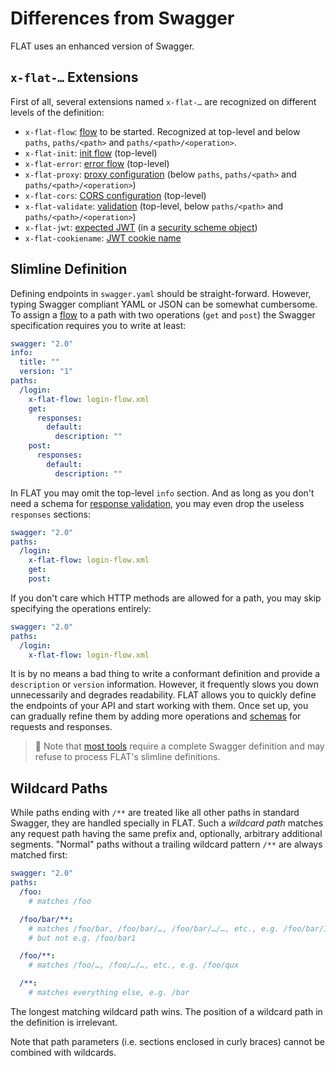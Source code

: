 # Differences from Swagger

FLAT uses an enhanced version of Swagger.

## `x-flat-…` Extensions

First of all, several extensions named `x-flat-…` are recognized on different levels of the definition:

* `x-flat-flow`: [flow](routing.md#assigning-flat-flows) to be started. Recognized at top-level and below `paths`, `paths/<path>` and `paths/<path>/<operation>`.
* `x-flat-init`: [init flow](routing.md#init-flow) (top-level)
* `x-flat-error`: [error flow](routing.md#error-flow) (top-level)
* `x-flat-proxy`: [proxy configuration](routing.md#assigning-flat-proxies) (below `paths`, `paths/<path>` and `paths/<path>/<operation>`)
* `x-flat-cors`: [CORS configuration](cors.md) (top-level)
* `x-flat-validate`: [validation](validation.md) (top-level, below `paths/<path>` and `paths/<path>/<operation>`)
* `x-flat-jwt`: [expected JWT](security.md#the-x-flat-jwt-field) (in a [security scheme object](https://swagger.io/specification/v2/#securitySchemeObject))
* `x-flat-cookiename`: [JWT cookie name](security.md#jwt-in-cookie)

## Slimline Definition

Defining endpoints in `swagger.yaml` should be straight-forward. However, typing Swagger compliant YAML or JSON can be somewhat cumbersome. To assign a [flow](routing.md#assigning-flat-flows) to a path with two operations (`get` and `post`) the Swagger specification requires you to write at least:

```yaml
swagger: "2.0"
info:
  title: ""
  version: "1"
paths:
  /login:
    x-flat-flow: login-flow.xml
    get:
      responses:
        default:
          description: ""
    post:
      responses:
        default:
          description: ""
```

In FLAT you may omit the top-level `info` section. And as long as you don't need a schema for [response validation](validation.md), you may even drop the useless `responses` sections:

```yaml
swagger: "2.0"
paths:
  /login:
    x-flat-flow: login-flow.xml
    get:
    post:
```

If you don't care which HTTP methods are allowed for a path, you may skip specifying the operations entirely:

```yaml
swagger: "2.0"
paths:
  /login:
    x-flat-flow: login-flow.xml
```

It is by no means a bad thing to write a conformant definition and provide a `description` or `version` information. However, it frequently slows you down unnecessarily and degrades readability.
FLAT allows you to quickly define the endpoints of your API and start working with them. Once set up, you can gradually refine them by adding more operations and [schemas](validation.md) for requests and responses.

> 📎 Note that [most tools](/cookbook/swagger-docs.md) require a complete Swagger definition and may refuse to process FLAT's slimline definitions.

## Wildcard Paths

While paths ending with `/**` are treated like all other paths in standard Swagger, they are handled specially in FLAT. Such a _wildcard path_ matches any request path having the same prefix and, optionally, arbitrary additional segments. "Normal" paths without a trailing wildcard pattern `/**` are always matched first:

```yaml
swagger: "2.0"
paths:
  /foo:
    # matches /foo

  /foo/bar/**:
    # matches /foo/bar, /foo/bar/…, /foo/bar/…/…, etc., e.g. /foo/bar/1
    # but not e.g. /foo/bar1

  /foo/**:
    # matches /foo/…, /foo/…/…, etc., e.g. /foo/qux

  /**:
    # matches everything else, e.g. /bar
```

The longest matching wildcard path wins. The position of a wildcard path in the definition is irrelevant.

Note that path parameters (i.e. sections enclosed in curly braces) cannot be combined with wildcards.
